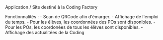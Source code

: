 Application / Site destiné à la Coding Factory

Fonctionnalités : - Scan de QRCode afin d'émarger.
                  - Affichage de l'emploi du temps.
                  - Pour les élèves, les coordonnées des POs sont disponibles.
                  - Pour les POs, les coordonées de tous les élèves sont disponibles.
                  - Affichage des actualitées de la Coding
